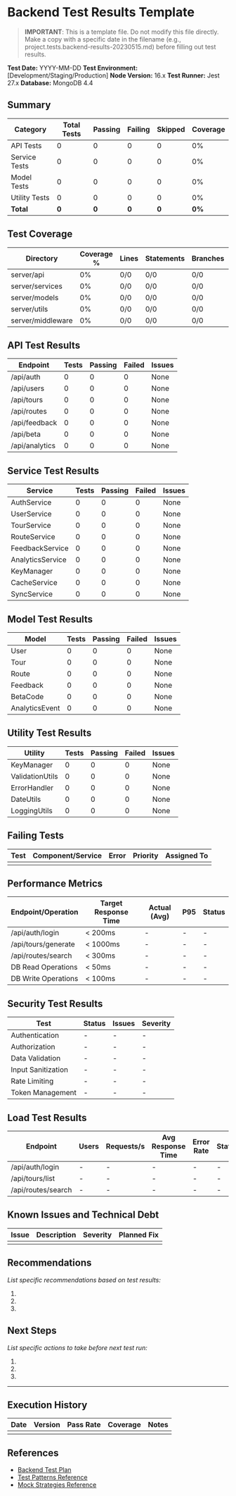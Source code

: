 # Backend Test Results Template

> **IMPORTANT**: This is a template file. Do not modify this file directly. Make a copy with a specific date in the filename (e.g., project.tests.backend-results-20230515.md) before filling out test results.

**Test Date:** YYYY-MM-DD
**Test Environment:** [Development/Staging/Production]
**Node Version:** 16.x
**Test Runner:** Jest 27.x
**Database:** MongoDB 4.4

## Summary

| Category | Total Tests | Passing | Failing | Skipped | Coverage |
|----------|-------------|---------|---------|---------|----------|
| API Tests | 0 | 0 | 0 | 0 | 0% |
| Service Tests | 0 | 0 | 0 | 0 | 0% |
| Model Tests | 0 | 0 | 0 | 0 | 0% |
| Utility Tests | 0 | 0 | 0 | 0 | 0% |
| **Total** | **0** | **0** | **0** | **0** | **0%** |

## Test Coverage

| Directory | Coverage % | Lines | Statements | Branches | Functions |
|-----------|------------|-------|------------|----------|-----------|
| server/api | 0% | 0/0 | 0/0 | 0/0 | 0/0 |
| server/services | 0% | 0/0 | 0/0 | 0/0 | 0/0 |
| server/models | 0% | 0/0 | 0/0 | 0/0 | 0/0 |
| server/utils | 0% | 0/0 | 0/0 | 0/0 | 0/0 |
| server/middleware | 0% | 0/0 | 0/0 | 0/0 | 0/0 |

## API Test Results

| Endpoint | Tests | Passing | Failed | Issues |
|----------|-------|---------|--------|--------|
| /api/auth | 0 | 0 | 0 | None |
| /api/users | 0 | 0 | 0 | None |
| /api/tours | 0 | 0 | 0 | None |
| /api/routes | 0 | 0 | 0 | None |
| /api/feedback | 0 | 0 | 0 | None |
| /api/beta | 0 | 0 | 0 | None |
| /api/analytics | 0 | 0 | 0 | None |

## Service Test Results

| Service | Tests | Passing | Failed | Issues |
|---------|-------|---------|--------|--------|
| AuthService | 0 | 0 | 0 | None |
| UserService | 0 | 0 | 0 | None |
| TourService | 0 | 0 | 0 | None |
| RouteService | 0 | 0 | 0 | None |
| FeedbackService | 0 | 0 | 0 | None |
| AnalyticsService | 0 | 0 | 0 | None |
| KeyManager | 0 | 0 | 0 | None |
| CacheService | 0 | 0 | 0 | None |
| SyncService | 0 | 0 | 0 | None |

## Model Test Results

| Model | Tests | Passing | Failed | Issues |
|-------|-------|---------|--------|--------|
| User | 0 | 0 | 0 | None |
| Tour | 0 | 0 | 0 | None |
| Route | 0 | 0 | 0 | None |
| Feedback | 0 | 0 | 0 | None |
| BetaCode | 0 | 0 | 0 | None |
| AnalyticsEvent | 0 | 0 | 0 | None |

## Utility Test Results

| Utility | Tests | Passing | Failed | Issues |
|---------|-------|---------|--------|--------|
| KeyManager | 0 | 0 | 0 | None |
| ValidationUtils | 0 | 0 | 0 | None |
| ErrorHandler | 0 | 0 | 0 | None |
| DateUtils | 0 | 0 | 0 | None |
| LoggingUtils | 0 | 0 | 0 | None |

## Failing Tests

| Test | Component/Service | Error | Priority | Assigned To |
|------|-------------------|-------|----------|-------------|
| | | | | |

## Performance Metrics

| Endpoint/Operation | Target Response Time | Actual (Avg) | P95 | Status |
|--------------------|----------------------|--------------|-----|--------|
| /api/auth/login | < 200ms | - | - | - |
| /api/tours/generate | < 1000ms | - | - | - |
| /api/routes/search | < 300ms | - | - | - |
| DB Read Operations | < 50ms | - | - | - |
| DB Write Operations | < 100ms | - | - | - |

## Security Test Results

| Test | Status | Issues | Severity |
|------|--------|--------|----------|
| Authentication | - | - | - |
| Authorization | - | - | - |
| Data Validation | - | - | - |
| Input Sanitization | - | - | - |
| Rate Limiting | - | - | - |
| Token Management | - | - | - |

## Load Test Results

| Endpoint | Users | Requests/s | Avg Response Time | Error Rate | Status |
|----------|-------|------------|-------------------|------------|--------|
| /api/auth/login | - | - | - | - | - |
| /api/tours/list | - | - | - | - | - |
| /api/routes/search | - | - | - | - | - |

## Known Issues and Technical Debt

| Issue | Description | Severity | Planned Fix |
|-------|-------------|----------|------------|
| | | | |

## Recommendations

*List specific recommendations based on test results:*

1. 
2. 
3. 

## Next Steps

*List specific actions to take before next test run:*

1. 
2. 
3. 

---

## Execution History

| Date | Version | Pass Rate | Coverage | Notes |
|------|---------|-----------|----------|-------|
| | | | | | 

## References

- [Backend Test Plan](../../plans/project.tests.backend-plan.md)
- [Test Patterns Reference](../../references/project.tests.test-patterns.md)
- [Mock Strategies Reference](../../references/project.tests.mock-strategies.md) 